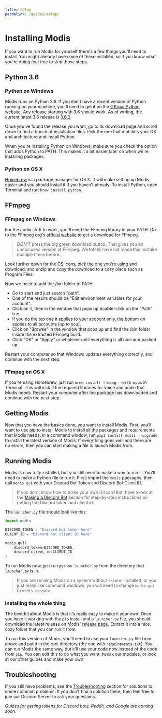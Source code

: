 ```yaml
---
title: Setup
permalink: /guides/setup/
---
```

# Installing Modis

If you want to run Modis for yourself there's a few things you'll need to install. You might already have some of these installed, so if you know what you're doing feel free to skip those steps.

## Python 3.6

### Python on Windows

Modis runs on Python 3.6. If you don't have a recent version of Python running on your machine, you'll need to get it on the [Official Python website](https://www.python.org/downloads/release).
Any release starting with 3.6 should work.
As of writing, the current latest 3.6 release is [3.6.3](https://www.python.org/downloads/release/python-363/).

Once you've found the release you want, go to its download page and scroll down to find a bunch of installation files.
Pick the one that matches your OS and architecture and install Python.

When you're installing Python on Windows, make sure you check the option that adds Python to PATH. This makes it a bit easier later on when we're installing packages.

### Python on OS X

[Homebrew](https://brew.sh/) is a package manager for OS X. It will make setting up Modis easier and you should install it if you haven't already. To install Python, open Terminal and run `brew install python`.

## FFmpeg

### FFmpeg on Windows

For the audio stuff to work, you'll need the FFmpeg library in your PATH.
Go to the FFmpeg org's [official website](https://www.ffmpeg.org/download.html) to get a download for FFmpeg.

> *DON'T* press the big green download button. That gives you an uncompiled version of FFmpeg. We totally have not made this mistake multiple times before.

Look further down for the OS icons, pick the one you're using and download, and unzip and copy the download to a cozy place such as Program Files.

Now we need to add the /bin folder to PATH.

- Go to start and just search "path".
- One of the results should be "Edit environment variables for your account".
- Click on it, then in the window that pops up double-click on the "Path" line.
- If you do the top one it applies to your account only, the bottom on applies to all accounts (up to you).
- Click on "Browse" in the window that pops up and find the /bin folder inside the extracted FFmpeg build.
- Click "OK" or "Apply" or whatever until everything is all nice and packed up.

Restart your computer so that Windows updates everything correctly, and continue with the next step.

### FFmpeg on OS X

If you're using Homebrew, just run `brew install ffmpeg --with-opus` in Terminal. This will install the required libraries for voice and audio that Modis needs. Restart your computer after the package has downloaded and continue with the next step.

## Getting Modis

Now that you have the basics done, you want to install Modis. First, you'll want to use pip to install Modis to install all the packages and requirements that Modis needs. In a command window, run `pip3 install modis --upgrade` to install the latest version of Modis. If everything goes well and there are no errors, then you can start making a file to launch Modis from.

## Running Modis

Modis is now fully installed, but you still need to make a way to run it. You'll need to make a Python file to run it. First: import the `modis` packages, then call `modis.gui` with your Discord Bot Token and Discord Bot Client ID.

> If you don't know how to make your own Discord Bot, have a look at the [Making a Discord Bot](./api-keys.md#making-a-discord-bot) section for step-by-step instructions on getting the Discord token and client id.

The `launcher.py` file should look like this:

```python
import modis

DISCORD_TOKEN = "Discord bot token here"
CLIENT_ID = "Discord bot client ID here"

modis.gui(
    discord_token=DISCORD_TOKEN,
    discord_client_id=CLIENT_ID
)
```

To run Modis now, just run `python launcher.py` from the directory that `launcher.py` is in.

> If you are running Modis on a system without `tkinter` installed, or you just really like command windows, you will need to change `modis.gui` to `modis.console`.

### Installing the whole thing

The best bit about Modis is that it's really easy to make it your own! Once you have it working with the `pip` install and a `launcher.py` file, you should download the latest release on Modis' [release page](https://github.com/Infraxion/modis/releases). Extract it into a nice, cozy folder that you can run it from.

To run this version of Modis, you'll need to use your `launcher.py` file from above and put it in the root directory (the one with `requirements.txt`). You can run Modis the same way, but it'll use your code now instead of the code from `pip`. You can edit this to do what you want: tweak our modules, or look at our other guides and make your own!

## Troubleshooting

If you still have problems, see the [Troubleshooting](../documentation/troubleshooting.md) section for solutions to some common problems. If you don't find a solution there, then feel free to join our Discord Server to ask your questions.

*Guides for getting tokens for Discord bots, Reddit, and Google are coming soon.*
